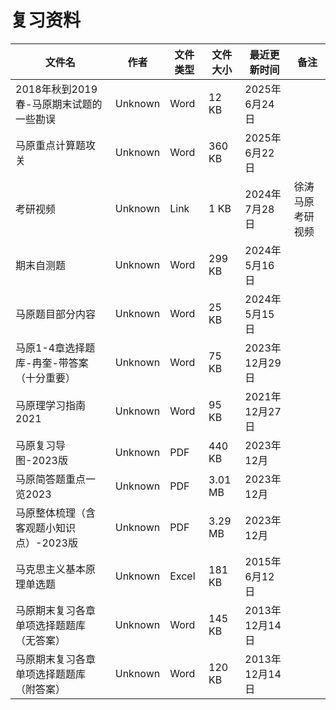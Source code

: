 # 复习资料

文件名|作者|文件类型|文件大小|最近更新时间|备注
---|---|---|---|---|---
2018年秋到2019春-马原期末试题的一些勘误|Unknown|Word|12 KB|2025年6月24日
马原重点计算题攻关|Unknown|Word|360 KB|2025年6月22日
考研视频|Unknown|Link|1 KB|2024年7月28日|徐涛马原考研视频
期末自测题|Unknown|Word|299 KB|2024年5月16日
马原题目部分内容|Unknown|Word|25 KB|2024年5月15日
马原1-4章选择题库-冉奎-带答案（十分重要）|Unknown|Word|75 KB|2023年12月29日
马原理学习指南2021|Unknown|Word|95 KB|2021年12月27日
马原复习导图-2023版|Unknown|PDF|440 KB|2023年12月
马原简答题重点一览2023|Unknown|PDF|3.01 MB|2023年12月
马原整体梳理（含客观题小知识点）-2023版|Unknown|PDF|3.29 MB|2023年12月
马克思主义基本原理单选题|Unknown|Excel|181 KB|2015年6月12日
马原期末复习各章单项选择题题库（无答案）|Unknown|Word|145 KB|2013年12月14日
马原期末复习各章单项选择题题库（附答案）|Unknown|Word|120 KB|2013年12月14日
